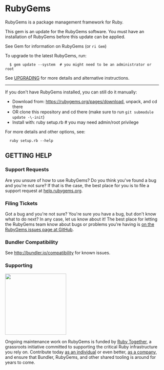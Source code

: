 # RubyGems

RubyGems is a package management framework for Ruby.

This gem is an update for the RubyGems software. You must have an
installation of RubyGems before this update can be applied.

See Gem for information on RubyGems (or `ri Gem`)

To upgrade to the latest RubyGems, run:

```
  $ gem update --system  # you might need to be an administrator or root
```

See [UPGRADING](UPGRADING.rdoc) for more details and alternative instructions.

-----

If you don't have RubyGems installed, you can still do it manually:

* Download from: https://rubygems.org/pages/download, unpack, and cd there
* OR clone this repository and cd there (make sure to run `git submodule update -\-init`)
* Install with: ruby setup.rb  # you may need admin/root privilege

For more details and other options, see:

```
  ruby setup.rb --help
```

## GETTING HELP

### Support Requests

Are you unsure of how to use RubyGems?  Do you think you've found a bug and
you're not sure?  If that is the case, the best place for you is to file a
support request at [help.rubygems.org](http://help.rubygems.org).

### Filing Tickets

Got a bug and you're not sure?  You're sure you have a bug, but don't know
what to do next?  In any case, let us know about it!  The best place
for letting the RubyGems team know about bugs or problems you're having is
[on the RubyGems issues page at GitHub](http://github.com/rubygems/rubygems/issues).

### Bundler Compatibility

See http://bundler.io/compatibility for known issues.

### Supporting

<a href="https://rubytogether.org/"><img src="https://rubytogether.org/images/rubies.svg" width=200></a>

Ongoing maintenance work on RubyGems is funded by [Ruby Together](https://rubytogether.org), a grassroots initiative committed to supporting the critical Ruby infrastructure you rely on. Contribute today [as an individual](https://rubytogether.org/developers) or even better, [as a company](https://rubytogether.org/companies), and ensure that Bundler, RubyGems, and other shared tooling is around for years to come.
